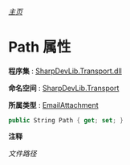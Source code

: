 ###### [主页](./Index.md "主页")

# Path 属性

**程序集** : [SharpDevLib.Transport.dll](./SharpDevLib.Transport.assembly.md "SharpDevLib.Transport.dll")

**命名空间** : [SharpDevLib.Transport](./SharpDevLib.Transport.namespace.md "SharpDevLib.Transport")

**所属类型** : [EmailAttachment](./SharpDevLib.Transport.EmailAttachment.md "EmailAttachment")

``` csharp
public String Path { get; set; }
```

**注释**

*文件路径*



